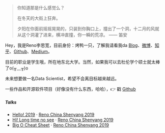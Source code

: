 > 你知道那是什么感觉么？
>
> 在冬天的大街上狂奔。
>
> 夕阳在你面前摇摇晃晃的，只装到你胸口上，撞出了一个洞，十二月的风就从这个洞灌了进来，横冲直撞，你一瞬的荒凉。
>                                                                                                   —— 笛安 

Hey，我是Reno李思宽，目前身份：烤鸭一只，了解我请看我da [Blog](https://lsklee1.github.io)、[微博](https://www.weibo.com/5092674629)、[知乎](https://www.zhihu.com/people/sha-liao-ba-ta-40)、[Github](http://github.com/LSKLee1)、[Medium](https://medium.com/)。

目前的职业是学生哦，所在地东北大学。当然，如果我可以去杜伦学个硕士就太棒了o(╥﹏╥)o

未来想要做一名Data Scientist，希望不会离目标越来越远。

一些作品和开源软件项目（好像没有什么东西，哈哈），👉 戳 [Github](http://github.com/LSKLee1) 


##### Talks

- [Hello! 2019][1] · [Reno China Shenyang 2019](https://lsklee1.github.io/2019/01/10/hello-2019/)  
- [Hi! Long time no see][2] · [Reno China Shenyang 2019](https://lsklee1.github.io/2019/01/11/Long-time-no-see/)  
- [Big O Cheat Sheet][3] · [Reno China Shenyang 2019](http://bigocheatsheet.com/)

[1]: //lsklee1.github.io/2019/01/10/hello-2019/
[2]: //lsklee1.github.io/2019/01/11/Long-time-no-see/
[3]: http://bigocheatsheet.com/

